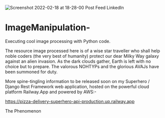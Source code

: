 ![Screenshot 2022-02-18 at 18-28-00 Post Feed LinkedIn](https://user-images.githubusercontent.com/96743401/161512275-e9e9b2a6-efd3-4a9c-ad3e-9bb08fe47306.png)
# ImageManipulation-
Executing cool image processing with Python code.

The resource image processed here is of a wise star traveller who shall help noble coders (the very best of humanity) protect our dear Milky Way galaxy
against an alien invasion. 
As the dark clouds gather, Earth is left with no choice but to prepare.
The valorous NOHTYPs and the glorious AVAJs have been summoned for duty. 

More spine-tingling information to be released soon on my Superhero / Django Rest Framework web application, hosted on the powerful cloud platform Railway.App and powered by AWS:-

https://pizza-delivery-superhero-api-production.up.railway.app

The Phenomenon 

